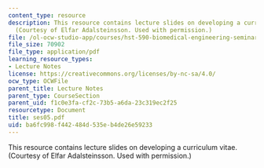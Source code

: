 ```yaml
---
content_type: resource
description: This resource contains lecture slides on developing a curriculum vitae.
  (Courtesy of Elfar Adalsteinsson. Used with permission.)
file: /ol-ocw-studio-app/courses/hst-590-biomedical-engineering-seminar-series-developing-professional-skills-fall-2006/ba6fc998f442484d535eb4de26e59233_ses05.pdf
file_size: 70902
file_type: application/pdf
learning_resource_types:
- Lecture Notes
license: https://creativecommons.org/licenses/by-nc-sa/4.0/
ocw_type: OCWFile
parent_title: Lecture Notes
parent_type: CourseSection
parent_uid: f1c0e3fa-cf2c-73b5-a6da-23c319ec2f25
resourcetype: Document
title: ses05.pdf
uid: ba6fc998-f442-484d-535e-b4de26e59233
---
```

This resource contains lecture slides on developing a curriculum vitae. (Courtesy of Elfar Adalsteinsson. Used with permission.)